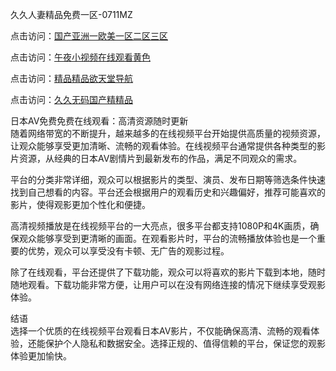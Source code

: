 久久人妻精品免费一区-0711MZ

点击访问：<a href="https://heiliaoxqkkct.pages.dev">国产亚洲一欧美一区二区三区</a>

点击访问：<a href="https://heiliaowzu4ur.pages.dev">午夜小视频在线观看黄色</a>

点击访问：<a href="https://heiliaoxwd5i8.pages.dev">精品精品欲天堂导航</a>

点击访问：<a href="https://heiliaowt0d7p.pages.dev">久久无码国产精精品</a>

日本AV免费免费在线观看：高清资源随时更新  
随着网络带宽的不断提升，越来越多的在线视频平台开始提供高质量的视频资源，让观众能够享受更加清晰、流畅的观看体验。在线视频平台通常提供各种类型的影片资源，从经典的日本AV剧情片到最新发布的作品，满足不同观众的需求。

平台的分类非常详细，观众可以根据影片的类型、演员、发布日期等筛选条件快速找到自己想看的内容。平台还会根据用户的观看历史和兴趣偏好，推荐可能喜欢的影片，使得观影更加个性化和便捷。

高清视频播放是在线视频平台的一大亮点，很多平台都支持1080P和4K画质，确保观众能够享受到更清晰的画面。在观看影片时，平台的流畅播放体验也是一个重要的优势，观众可以享受没有卡顿、无广告的观影过程。

除了在线观看，平台还提供了下载功能，观众可以将喜欢的影片下载到本地，随时随地观看。下载功能非常方便，让用户可以在没有网络连接的情况下继续享受观影体验。

结语  
选择一个优质的在线视频平台观看日本AV影片，不仅能确保高清、流畅的观看体验，还能保护个人隐私和数据安全。选择正规的、值得信赖的平台，保证您的观影体验更加愉快。

<span style="display:none;">[Canonical link](https://github.com/error40466/yaaa13 )</span>


